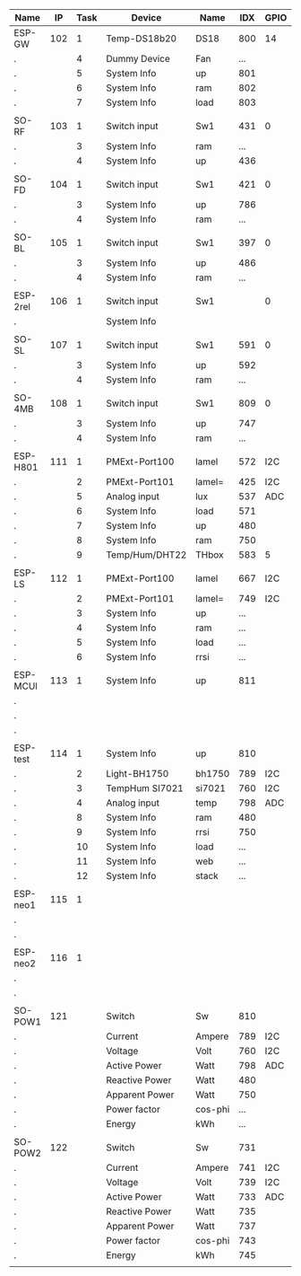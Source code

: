 Name    |IP |Task|  Device   |Name    |IDX |GPIO|SDA |SCL | Mac Number      |Build
--------|---|----|-----------|--------|----|----|----|----|-----------------|----
ESP-GW  |102|1 |Temp-DS18b20  |DS18 	|800 |14  |IO4 |IO5 |5C:CF:7F:41:32:AD|148
.       |   |4 |Dummy Device  |Fan  	|... |    |
.       |   |5 |System Info   |up     |801 |
.       |   |6 |System Info 	|ram  	|802 |
.  	    |   |7 |System Info   |load   |803 |	  |
|||||||
SO-RF   |103|1 |Switch input  |Sw1  	|431 |0   |    |    |5C:CF:7F:0C:D7:CA|145
.       |   |3 |System Info 	|ram  	|... |    |
.  	    |   |4 |System Info   |up     |436 |	  |
|||||||
SO-FD   |104|1 |Switch input  |Sw1    |421 |0   |    |    |5C:CF:7F:81:47:8B|145
.       |   |3 |System Info   |up     |786 |    |
.  		  |   |4 |System Info 	|ram  	|... |
|||||||
SO-BL   |105|1 |Switch input  |Sw1    |397 |0   |    |    |5C:CF:7F:81:4B:C4|145
.       |   |3 |System Info   |up     |486 |    |
.  		  |   |4 |System Info 	|ram  	|... |	
|||||||
ESP-2rel|106|1 |Switch input  |Sw1    |    |0   |    |    |60:01:94:0E:60:61|xxx
.  		  |   |  |System Info 	|     	|    |	  |
|||||||
SO-SL   |107|1 |Switch input  |Sw1    |591 |0   |    |    |5C:CF:7F:0C:B1:C0|145
.       |   |3 |System Info   |up     |592 |	  |
.  	    |   |4 |System Info   |ram    |... |	  |
|||||||
SO-4MB  |108|1 |Switch input  |Sw1    |809 |0   |    |    |5C:CF:7F:0C:B4:4C|148
.  	    |   |3 |System Info   |up     |747 |	  |
.  	    |   |4 |System Info   |ram    |... |	  |
|||||||
ESP-H801|111|1 |PMExt-Port100 |lamel  |572 |I2C |IO3 |IO1 |5C:CF:7F:16:DC:70|147
.       |   |2 |PMExt-Port101 |lamel= |425 |I2C |
.       |   |5 |Analog input  |lux    |537 |ADC |
.       |   |6 |System Info   |load   |571 |    |
.       |   |7 |System Info   |up     |480 |	  |
.  	    |   |8 |System Info   |ram    |750 |	  |
.  	    |   |9 |Temp/Hum/DHT22|THbox  |583 |5   |
|||||||
ESP-LS  |112|1 |PMExt-Port100 |lamel  |667 |I2C |IO5 |IO4 |CC:50:E3:4B:CC:8A|148
.       |   |2 |PMExt-Port101 |lamel= |749 |I2C |
.       |   |3 |System Info   |up     |... |    |
.       |   |4 |System Info   |ram    |... |    |
.       |   |5 |System Info   |load   |... |    |
.       |   |6 |System Info   |rrsi   |... |	  |
|||||||
ESP-MCUl|113|1 |System Info   |up     |811 |    |    |    |5C:CF:7F:13:8C:E4|mega 20191123
.       |   |  |              |       |    |	  |
.       |
.       |
|||||||
ESP-test|114|1 |System Info   |up     |810 |    |IO13|IO12|5C:CF:7F:19:68:B7|mega 20191208
.       |   |2 |Light-BH1750  |bh1750 |789 |I2C |
.       |   |3 |TempHum SI7021|si7021 |760 |I2C |
.  	    |   |4 |Analog input  |temp   |798 |ADC |
.       |   |8 |System Info   |ram    |480 |
.       |   |9 |System Info   |rrsi   |750 |
.  	    |   |10|System Info   |load   |... |
.  	    |   |11|System Info   |web    |... |
.  	    |   |12|System Info   |stack  |... |
|||||||
ESP-neo1|115|1 |              |       |    |    |    |    |A4:CF:12:C9:A0:BD|148
.       |   |  |            	|     	|    |	  |
.       |   |  |            	|     	|    |	  |
|||||||
ESP-neo2|116|1 |              |       |    |    |    |    |CC:50:E3:7C:EB:93|148
.       |   |  |            	|     	|    |	  |
.       |   |  |            	|     	|    |	  |
|||||||
SO-POW1 |121|  |Switch        |Sw     |810 |    |    |    |5C:CF:7F:92:CC:05|Espurna 1.13.3
.       |   |  |Current       |Ampere |789 |I2C |
.       |   |  |Voltage       |Volt   |760 |I2C |
.       |   |  |Active Power	|Watt   |798 |ADC |
.       |   |  |Reactive Power|Watt   |480 |	  |
.       |   |  |Apparent Power|Watt   |750 |	  |
.  	    |   |  |Power factor  |cos-phi|... |    |
.  	    |   |  |Energy        |kWh    |... |    |
|||||||
SO-POW2 |122|  |Switch        |Sw     |731 |    |    |    |5C:CF:7F:92:DC:B7|Espurna 1.13.3
.       |   |  |Current       |Ampere |741 |I2C |
.       |   |  |Voltage       |Volt   |739 |I2C |
.       |   |  |Active Power	|Watt   |733 |ADC |
.       |   |  |Reactive Power|Watt   |735 |	  |
.       |   |  |Apparent Power|Watt   |737 |	  |
.  	    |   |  |Power factor  |cos-phi|743 |    |
.  	    |   |  |Energy        |kWh    |745 |    |
|||||||

